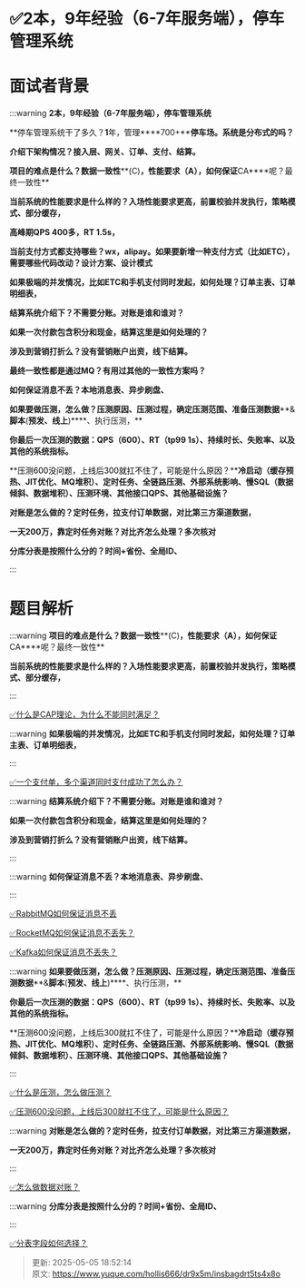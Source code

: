 # ✅2本，9年经验（6-7年服务端），停车管理系统

# 面试者背景


:::warning
**2本，9年经验（6-7年服务端），停车管理系统**

**停车管理系统干了多久？****1****年，管理****700+****停车场。系统是分布式的吗？**

**介绍下架构情况？接入层、网关、订单、支付、结算。**

**项目的难点是什么？数据一致性****(C)****，性能要求（****A****），如何保证****CA****呢？最终一致性**

**当前系统的性能要求是什么样的？入场性能要求更高，前置校验并发执行，策略模式、部分缓存，**

**高峰期****QPS 400****多，****RT 1.5s****，**

**当前支付方式都支持哪些？****wx****，****alipay****。如果要新增一种支付方式（比如****ETC****），需要哪些代码改动？设计方案、设计模式**

**如果极端的并发情况，比如****ETC****和手机支付同时发起，如何处理？订单主表、订单明细表，**

**结算系统介绍下？不需要分账。对账是谁和谁对？**

**如果一次付款包含积分和现金，结算这里是如何处理的？**

**涉及到营销打折么？没有营销账户出资，线下结算。**

**最终一致性都是通过****MQ****？有用过其他的一致性方案吗？**

**如何保证消息不丢？本地消息表、异步刷盘、**

**如果要做压测，怎么做？压测原因、压测过程，确定压测范围、准备压测数据****&****脚本****(****预发、线上****)****、执行压测，**

**你最后一次压测的数据：****QPS****（****600****）、****RT****（****tp99 1s****）、持续时长、失败率、以及其他的系统指标。**

**<font style="color:#000000;">压测600没问题，上线后300就扛不住了，可能是什么原因？</font>****冷启动（缓存预热、JIT优化、MQ堆积）、定时任务、全链路压测、外部系统影响、慢SQL（数据倾斜、数据堆积）、压测环境、其他接口QPS、其他基础设施？**

**对账是怎么做的？定时任务，拉支付订单数据，对比第三方渠道数据，**

**一天****200****万，靠定时任务对账？对比齐怎么处理？多次核对**

**分库分表是按照什么分的？时间+省份、全局ID、**

:::

# 题目解析




:::warning
**项目的难点是什么？数据一致性****(C)****，性能要求（****A****），如何保证****CA****呢？最终一致性**

**当前系统的性能要求是什么样的？入场性能要求更高，前置校验并发执行，策略模式、部分缓存，**

:::





[✅什么是CAP理论，为什么不能同时满足？](https://www.yuque.com/hollis666/dr9x5m/avwops)





:::warning
**如果极端的并发情况，比如ETC和手机支付同时发起，如何处理？订单主表、订单明细表，**

:::



[✅一个支付单，多个渠道同时支付成功了怎么办？](https://www.yuque.com/hollis666/dr9x5m/gqtxugdhs2zg2axw)



:::warning
**结算系统介绍下？不需要分账。对账是谁和谁对？**

**如果一次付款包含积分和现金，结算这里是如何处理的？**

**涉及到营销打折么？没有营销账户出资，线下结算。**

:::







:::warning
**如何保证消息不丢？本地消息表、异步刷盘、**

:::



[✅RabbitMQ如何保证消息不丢](https://www.yuque.com/hollis666/dr9x5m/ku3fxiie005axgrz)



[✅RocketMQ如何保证消息不丢失？](https://www.yuque.com/hollis666/dr9x5m/txw2gxr6utxggu60)



[✅Kafka如何保证消息不丢失？](https://www.yuque.com/hollis666/dr9x5m/imx4a7z8zq65erlo)



:::warning
**如果要做压测，怎么做？压测原因、压测过程，确定压测范围、准备压测数据****&****脚本****(****预发、线上****)****、执行压测，**

**你最后一次压测的数据：****QPS****（****600****）、****RT****（****tp99 1s****）、持续时长、失败率、以及其他的系统指标。**

**<font style="color:#000000;">压测600没问题，上线后300就扛不住了，可能是什么原因？</font>****冷启动（缓存预热、JIT优化、MQ堆积）、定时任务、全链路压测、外部系统影响、慢SQL（数据倾斜、数据堆积）、压测环境、其他接口QPS、其他基础设施？**

:::



[✅什么是压测，怎么做压测？](https://www.yuque.com/hollis666/dr9x5m/wrzi8qgk7ridgslp)



[✅压测600没问题，上线后300就扛不住了，可能是什么原因？](https://www.yuque.com/hollis666/dr9x5m/hhm6buv0wq4lkgz2)



:::warning
**对账是怎么做的？定时任务，拉支付订单数据，对比第三方渠道数据，**

**一天200万，靠定时任务对账？对比齐怎么处理？多次核对**

:::



[✅怎么做数据对账？](https://www.yuque.com/hollis666/dr9x5m/vh0msbr3qrqzfrfm)



:::warning
**分库分表是按照什么分的？时间+省份、全局ID、**

:::



[✅分表字段如何选择？](https://www.yuque.com/hollis666/dr9x5m/mec4ust5rpfob78r)



> 更新: 2025-05-05 18:52:14  
> 原文: <https://www.yuque.com/hollis666/dr9x5m/insbagdrt5ts4x8o>